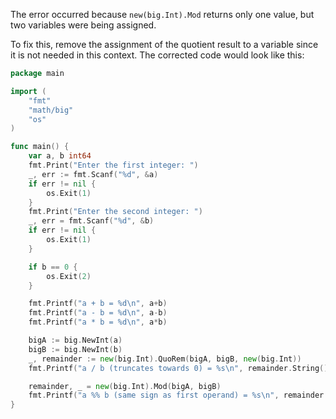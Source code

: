 The error occurred because `new(big.Int).Mod` returns only one value, but two variables were being assigned.

To fix this, remove the assignment of the quotient result to a variable since it is not needed in this context. The corrected code would look like this:

```go
package main

import (
	"fmt"
	"math/big"
	"os"
)

func main() {
	var a, b int64
	fmt.Print("Enter the first integer: ")
	_, err := fmt.Scanf("%d", &a)
	if err != nil {
		os.Exit(1)
	}
	fmt.Print("Enter the second integer: ")
	_, err = fmt.Scanf("%d", &b)
	if err != nil {
		os.Exit(1)
	}

	if b == 0 {
		os.Exit(2)
	}

	fmt.Printf("a + b = %d\n", a+b)
	fmt.Printf("a - b = %d\n", a-b)
	fmt.Printf("a * b = %d\n", a*b)

	bigA := big.NewInt(a)
	bigB := big.NewInt(b)
	_, remainder := new(big.Int).QuoRem(bigA, bigB, new(big.Int))
	fmt.Printf("a / b (truncates towards 0) = %s\n", remainder.String())

	remainder, _ = new(big.Int).Mod(bigA, bigB)
	fmt.Printf("a %% b (same sign as first operand) = %s\n", remainder.String())
}
```
